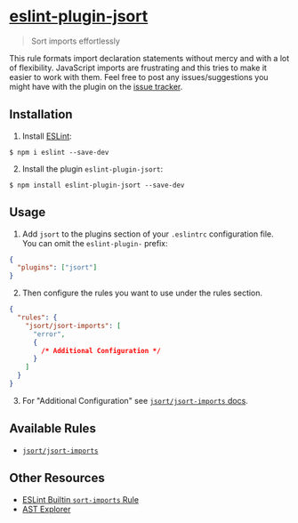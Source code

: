 # [eslint-plugin-jsort](https://www.npmjs.com/package/eslint-plugin-jsort)

> Sort imports effortlessly

This rule formats import declaration statements without mercy and with a lot of flexibility.
JavaScript imports are frustrating and this tries to make it easier to work with them.
Feel free to post any issues/suggestions you might have with the plugin on the [issue
tracker](https://github.com/Nate-Wilkins/eslint-plugin-jsort/issues).

## Installation

1. Install [ESLint](http://eslint.org):

```
$ npm i eslint --save-dev
```

2. Install the plugin `eslint-plugin-jsort`:

```
$ npm install eslint-plugin-jsort --save-dev
```

## Usage

1. Add `jsort` to the plugins section of your `.eslintrc` configuration file. You can omit the `eslint-plugin-` prefix:

```json
{
  "plugins": ["jsort"]
}
```

2. Then configure the rules you want to use under the rules section.

```json
{
  "rules": {
    "jsort/jsort-imports": [
      "error",
      {
        /* Additional Configuration */
      }
    ]
  }
}
```

3. For "Additional Configuration" see [`jsort/jsort-imports` docs](./docs/rules/jsort_imports.md).

## Available Rules

- [`jsort/jsort-imports`](./docs/rules/jsort_imports.md)

## Other Resources

- [ESLint Builtin `sort-imports` Rule](https://eslint.org/docs/rules/sort-imports)
- [AST Explorer](https://astexplorer.net/)


